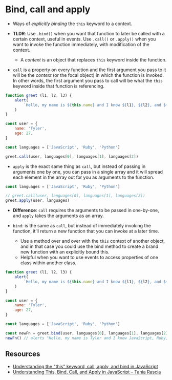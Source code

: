 # Bind, call and apply

* Ways of *explicitly binding* the `this` keyword to a context.
* **TLDR**: Use `.bind()` when you want that function to later be called with a certain context, useful in events. Use `.call()` or `.apply()` when you want to invoke the function immediately, with modification of the context.
  * A *context* is an object that replaces `this` keyword inside the function.

* `call` is a property on every function and the first argument you pass to it will be the *context* (or the focal object) in which the function is invoked. In other words, the first argument you pass to call will be what the `this` keyword inside that function is referencing.

```javascript
function greet (l1, l2, l3) {
    alert(
        `Hello, my name is ${this.name} and I know ${l1}, ${l2}, and ${l3}`
    )
}

const user = {
    name: 'Tyler',
    age: 27,
}

const languages = ['JavaScript', 'Ruby', 'Python']

greet.call(user, languages[0], languages[1], languages[2])
```

* `apply` is the exact same thing as `call`, but instead of passing in arguments one by one, you can pass in a single array and it will spread each element in the array out for you as arguments to the function.

```javascript
const languages = ['JavaScript', 'Ruby', 'Python']

// greet.call(user, languages[0], languages[1], languages[2])
greet.apply(user, languages)
```

* **Difference**: `call` requires the arguments to be passed in one-by-one, and `apply` takes the arguments as an array.

* `bind`: is the same as `call`, but instead of immediately invoking the function, it’ll return a new function that you can invoke at a later time.
  * Use a method over and over with the `this` context of another object, and in that case you could use the bind method to create a brand new function with an explicitly bound this.
  * Helpful when you want to use events to access properties of one class within another class.

```javascript
function greet (l1, l2, l3) {
    alert(
        `Hello, my name is ${this.name} and I know ${l1}, ${l2}, and ${l3}`
    )
}

const user = {
    name: 'Tyler',
    age: 27,
}

const languages = ['JavaScript', 'Ruby', 'Python']

const newFn = greet.bind(user, languages[0], languages[1], languages[2])
newFn() // alerts "Hello, my name is Tyler and I know JavaScript, Ruby, and Python"
```

## Resources

* [Understanding the "this" keyword, call, apply, and bind in JavaScript](https://tylermcginnis.com/this-keyword-call-apply-bind-javascript/)
* [Understanding This, Bind, Call, and Apply in JavaScript – Tania Rascia](https://www.taniarascia.com/this-bind-call-apply-javascript/)
